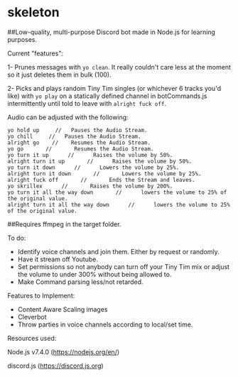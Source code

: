 # skeleton
##Low-quality, multi-purpose Discord bot made in Node.js for learning purposes.

Current "features":

1- Prunes messages with `yo clean`. It really couldn't care less at the moment so it just deletes them in bulk (100). 

2- Picks and plays random Tiny Tim singles (or whichever 6 tracks you'd like) with
`yo play` on a statically defined channel in botCommands.js 
intermittently until told to leave with `alright fuck off`.


Audio can be adjusted with the following:

```
yo hold up     //   Pauses the Audio Stream.
yo chill     //   Pauses the Audio Stream.
alright go    //    Resumes the Audio Stream.
yo go       //       Resumes the Audio Stream.
yo turn it up      //      Raises the volume by 50%.
alright turn it up       //      Raises the volume by 50%.
yo turn it down      //      Lowers the volume by 25%.
alright turn it down       //       Lowers the volume by 25%.
alright fuck off       //       Ends the Stream and leaves.
yo skrillex      //       Raises the volume by 200%.
yo turn it all the way down       //      lowers the volume to 25% of the original value.
alright turn it all the way down      //      lowers the volume to 25% of the original value.
```

##Requires ffmpeg in the target folder.

To do: 

* Identify voice channels and join them. Either by request or randomly.
* Have it stream off Youtube.
* Set permissions so not anybody can turn off your Tiny Tim mix or adjust the volume to under 300% without being allowed to.
* Make Command parsing less/not retarded.


Features to Implement:
* Content Aware Scaling images
* Cleverbot 
* Throw parties in voice channels according to local/set time.






Resources used:

Node.js v7.4.0 (https://nodejs.org/en/)

discord.js (https://discord.js.org)

